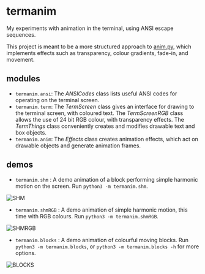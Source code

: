 # termanim

My experiments with animation in the terminal, using ANSI escape sequences.

This project is meant to be a more structured approach to [anim.py](https://gist.github.com/sahasatvik/624a92563cbaf567c510c80b31326d56),
which implements effects such as transparency, colour gradients, fade-in, and movement.

## modules
- `termanim.ansi`: The _ANSICodes_ class lists useful ANSI codes for operating on the terminal screen.
- `termanim.term`: The _TermScreen_ class gives an interface for drawing to the terminal screen, with coloured text.
The _TermScreenRGB_ class allows the use of 24 bit RGB colour, with transparency effects.
The _TermThings_ class conveniently creates and modifies drawable text and box objects.
- `termanim.anim`: The _Effects_ class creates animation effects, which act on drawable objects and generate animation frames.

## demos
- `termanim.shm` : A demo animation of a block performing simple harmonic motion on the screen. Run `python3 -m termanim.shm`.

![SHM](https://user-images.githubusercontent.com/16478483/117474574-ad198800-af78-11eb-8c20-667f42fac931.gif)

- `termanim.shmRGB` : A demo animation of simple harmonic motion, this time with RGB colours. Run `python3 -m termanim.shmRGB`.

![SHMRGB](https://user-images.githubusercontent.com/16478483/117535208-52cd0580-b012-11eb-8917-fa655f1be1a3.gif)

- `termanim.blocks` : A demo animation of colourful moving blocks. Run `python3 -m termanim.blocks`, or `python3 -m termanim.blocks -h`
for more options.

![BLOCKS](https://user-images.githubusercontent.com/16478483/118092698-102c7400-b3ea-11eb-86d6-a126d73e3563.png)
